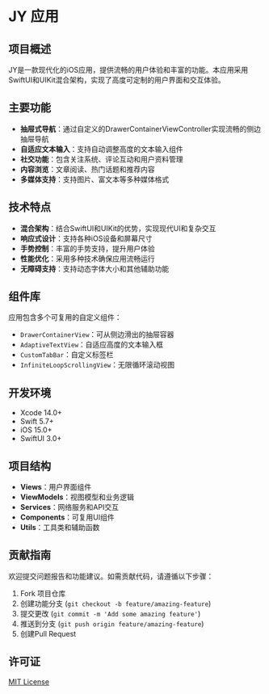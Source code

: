 # JY 应用

## 项目概述

JY是一款现代化的iOS应用，提供流畅的用户体验和丰富的功能。本应用采用SwiftUI和UIKit混合架构，实现了高度可定制的用户界面和交互体验。

## 主要功能

- **抽屉式导航**：通过自定义的DrawerContainerViewController实现流畅的侧边抽屉导航
- **自适应文本输入**：支持自动调整高度的文本输入组件
- **社交功能**：包含关注系统、评论互动和用户资料管理
- **内容浏览**：文章阅读、热门话题和推荐内容
- **多媒体支持**：支持图片、富文本等多种媒体格式

## 技术特点

- **混合架构**：结合SwiftUI和UIKit的优势，实现现代UI和复杂交互
- **响应式设计**：支持各种iOS设备和屏幕尺寸
- **手势控制**：丰富的手势支持，提升用户体验
- **性能优化**：采用多种技术确保应用流畅运行
- **无障碍支持**：支持动态字体大小和其他辅助功能

## 组件库

应用包含多个可复用的自定义组件：

- `DrawerContainerView`：可从侧边滑出的抽屉容器
- `AdaptiveTextView`：自适应高度的文本输入框
- `CustomTabBar`：自定义标签栏
- `InfiniteLoopScrollingView`：无限循环滚动视图

## 开发环境

- Xcode 14.0+
- Swift 5.7+
- iOS 15.0+
- SwiftUI 3.0+

## 项目结构

- **Views**：用户界面组件
- **ViewModels**：视图模型和业务逻辑
- **Services**：网络服务和API交互
- **Components**：可复用UI组件
- **Utils**：工具类和辅助函数

## 贡献指南

欢迎提交问题报告和功能建议。如需贡献代码，请遵循以下步骤：

1. Fork 项目仓库
2. 创建功能分支 (`git checkout -b feature/amazing-feature`)
3. 提交更改 (`git commit -m 'Add some amazing feature'`)
4. 推送到分支 (`git push origin feature/amazing-feature`)
5. 创建Pull Request

## 许可证

[MIT License](LICENSE)

